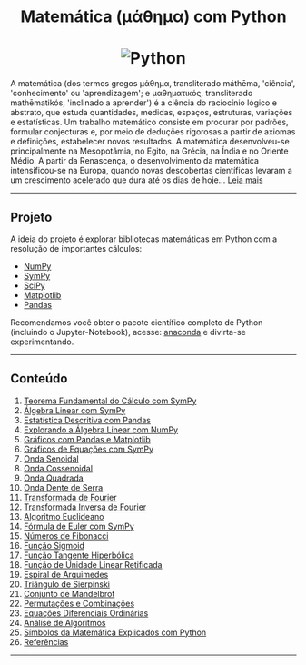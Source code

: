 <h1 align="center">Matemática (μάθημα) com Python</h1>

<h1 align="center">
    <img alt="Python" title="Python-Matemática" src="https://i.imgur.com/kVQvGDi.png"> </br>
</h1>

A matemática (dos termos gregos μάθημα, transliterado máthēma, 'ciência', 'conhecimento' ou 'aprendizagem'; e μαθηματικός, transliterado mathēmatikós, 'inclinado a aprender') é a ciência do raciocínio lógico e abstrato, que estuda quantidades, medidas, espaços, estruturas, variações e estatísticas. Um trabalho matemático consiste em procurar por padrões, formular conjecturas e, por meio de deduções rigorosas a partir de axiomas e definições, estabelecer novos resultados. A matemática desenvolveu-se principalmente na Mesopotâmia, no Egito, na Grécia, na Índia e no Oriente Médio. A partir da Renascença, o desenvolvimento da matemática intensificou-se na Europa, quando novas descobertas científicas levaram a um crescimento acelerado que dura até os dias de hoje... [Leia mais](https://pt.wikipedia.org/wiki/Matem%C3%A1tica)

---------------------------------------

## Projeto

A ideia do projeto é explorar bibliotecas matemáticas em Python com a resolução de importantes cálculos:

- [NumPy](http://www.numpy.org/)
- [SymPy](https://www.sympy.org/en/index.html)
- [SciPy](https://www.scipy.org/)
- [Matplotlib](https://matplotlib.org/)
- [Pandas](https://pandas.pydata.org/)

Recomendamos você obter o pacote científico completo de Python (incluindo o Jupyter-Notebook), acesse: [anaconda](https://www.anaconda.com/distribution/) e divirta-se experimentando.

---------------------------------------

## Conteúdo

01. [Teorema Fundamental do Cálculo com SymPy](https://nbviewer.jupyter.org/github/the-akira/Python-Matematica/blob/master/jupyter_notebooks/calculo.ipynb)
02. [Álgebra Linear com SymPy](https://nbviewer.jupyter.org/github/the-akira/Python-Matematica/blob/master/jupyter_notebooks/linear_algebra.ipynb)
03. [Estatística Descritiva com Pandas](https://nbviewer.jupyter.org/github/the-akira/Python-Matematica/blob/master/jupyter_notebooks/estatistica_descritiva.ipynb)
04. [Explorando a Álgebra Linear com NumPy](https://nbviewer.jupyter.org/github/the-akira/Python-Matematica/blob/master/jupyter_notebooks/explorando_numpy.ipynb)
05. [Gráficos com Pandas e Matplotlib](https://nbviewer.jupyter.org/github/the-akira/Python-Matematica/blob/master/jupyter_notebooks/pandas_graficos.ipynb)
06. [Gráficos de Equações com SymPy](https://nbviewer.jupyter.org/github/the-akira/Python-Matematica/blob/master/jupyter_notebooks/sympy_graficos.ipynb)
07. [Onda Senoidal](https://nbviewer.jupyter.org/github/the-akira/Python-Matematica/blob/master/jupyter_notebooks/onda_senoidal.ipynb)
08. [Onda Cossenoidal](https://nbviewer.jupyter.org/github/the-akira/Python-Matematica/blob/master/jupyter_notebooks/onda_cossenoidal.ipynb)
09. [Onda Quadrada](https://nbviewer.jupyter.org/github/the-akira/Python-Matematica/blob/master/jupyter_notebooks/onda_quadrada.ipynb)
10. [Onda Dente de Serra](https://nbviewer.jupyter.org/github/the-akira/Python-Matematica/blob/master/jupyter_notebooks/onda_dente_de_serra.ipynb)
11. [Transformada de Fourier](https://nbviewer.jupyter.org/github/the-akira/Python-Matematica/blob/master/jupyter_notebooks/transformada_de_fourier.ipynb)
12. [Transformada Inversa de Fourier](https://nbviewer.jupyter.org/github/the-akira/Python-Matematica/blob/master/jupyter_notebooks/transformada_inversa_de_fourier.ipynb)
13. [Algoritmo Euclideano](https://nbviewer.jupyter.org/github/the-akira/Python-Matematica/blob/master/jupyter_notebooks/euclides.ipynb)
14. [Fórmula de Euler com SymPy](https://nbviewer.jupyter.org/github/the-akira/Python-Matematica/blob/master/jupyter_notebooks/formula_euler.ipynb)
15. [Números de Fibonacci](https://nbviewer.jupyter.org/github/the-akira/Python-Matematica/blob/master/jupyter_notebooks/fibonacci_numeros.ipynb)
16. [Função Sigmoid](https://nbviewer.jupyter.org/github/the-akira/Python-Matematica/blob/master/jupyter_notebooks/funcao_sigmoid.ipynb)
17. [Função Tangente Hiperbólica](https://nbviewer.jupyter.org/github/the-akira/Python-Matematica/blob/master/jupyter_notebooks/funcao_tanh.ipynb)
18. [Função de Unidade Linear Retificada](https://nbviewer.jupyter.org/github/the-akira/Python-Matematica/blob/master/jupyter_notebooks/funcao_relu.ipynb)
19. [Espiral de Arquimedes](https://nbviewer.jupyter.org/github/the-akira/Python-Matematica/blob/master/jupyter_notebooks/espiral_arquimedes.ipynb)
20. [Triângulo de Sierpinski](https://nbviewer.jupyter.org/github/the-akira/Python-Matematica/blob/master/jupyter_notebooks/triangulo_sierpinski.ipynb)
21. [Conjunto de Mandelbrot](https://nbviewer.jupyter.org/github/the-akira/Python-Matematica/blob/master/jupyter_notebooks/conjuntomandelbrot.ipynb)
22. [Permutações e Combinações](https://nbviewer.jupyter.org/github/the-akira/Python-Matematica/blob/master/jupyter_notebooks/perm_comb.ipynb)
23. [Equações Diferenciais Ordinárias](https://nbviewer.jupyter.org/github/the-akira/Python-Matematica/blob/master/jupyter_notebooks/equacoes_diferenciais.ipynb)
24. [Análise de Algoritmos](https://nbviewer.jupyter.org/github/the-akira/Python-Matematica/blob/master/jupyter_notebooks/analise_algoritmos.ipynb)
25. [Símbolos da Matemática Explicados com Python](https://nbviewer.jupyter.org/github/the-akira/Python-Matematica/blob/master/jupyter_notebooks/simbolos_matematica.ipynb)
26. [Referências](https://github.com/the-akira/Python-Matematica/blob/master/referencias.md)

---------------------------------------
